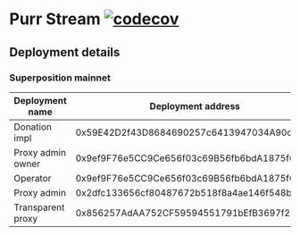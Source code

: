 
# Purr Stream [![codecov](https://codecov.io/gh/fluidity-money/purr.stream/graph/badge.svg?token=P1AESWS7OT)](https://codecov.io/gh/fluidity-money/purr.stream)

## Deployment details

### Superposition mainnet

|  Deployment name  |            Deployment address              |
|-------------------|--------------------------------------------|
| Donation impl     | 0x59E42D2f43D8684690257c6413947034A90ccAF9 |
| Proxy admin owner | 0x9ef9F76e5CC9Ce656f03c69B56fb6bdA1875f652 |
| Operator          | 0x9ef9F76e5CC9Ce656f03c69B56fb6bdA1875f652 |
| Proxy admin       | 0x2dfc133656cf80487672b518f8a4ae146f548b6c |
| Transparent proxy | 0x856257AdAA752CF59594551791bEfB3697f2ED39 |

